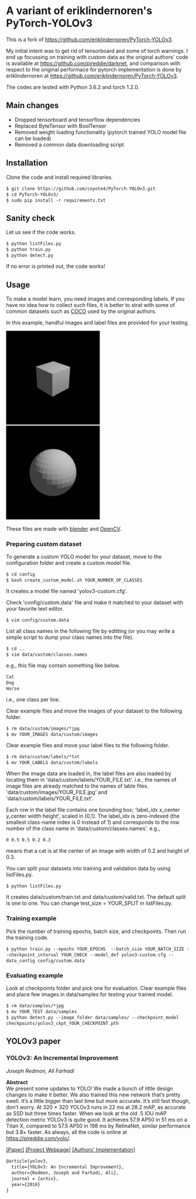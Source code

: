 # A variant of eriklindernoren's PyTorch-YOLOv3
This is a fork of https://github.com/eriklindernoren/PyTorch-YOLOv3.

My initial intent was to get rid of tensorboard and some of torch warnings.
I end up focussing on training with custom data as the original authors' code is available at https://github.com/pjreddie/darknet, and comparison with respect to the original performace for pytorch implementation is done by eriklindernoren at https://github.com/eriklindernoren/PyTorch-YOLOv3. 

The codes are tested with Python 3.6.2 and torch 1.2.0.

## Main changes

* Dropped tensorboard and tensorflow dependencies
* Replaced ByteTensor with BoolTensor
* Removed weight loading functionality (pytorch trained YOLO model file can be loaded)
* Removed a common data downloading script

## Installation
Clone the code and install required libraries.
```
$ git clone https://github.com/coyote4/PyTorch-YOLOv3.git
$ cd PyTorch-YOLOv3/
$ sudo pip install -r requirements.txt
```

## Sanity check
Let us see if the code works.
```
$ python listFiles.py
$ python train.py
$ python detect.py
```
If no error is printed out, the code works! 

## Usage
To make a model learn, you need images and corresponding labels.
If you have no idea how to collect such files, it is better to strat with some of common datasets such as [COCO](http://cocodataset.org) used by the original authors.

In this example, handful images and label files are provided for your testing.

![example image1](https://github.com/coyote4/PyTorch-YOLOv3/blob/master/data/custom/images/image_0_0.jpg)
![example image2](https://github.com/coyote4/PyTorch-YOLOv3/blob/master/data/custom/images/image_1_0.jpg)

These files are made with [blender](https://www.blender.org) and [OpenCV](https://opencv.org).


### Preparing custom dataset

To generate a custom YOLO model for your dataset, move to the configuration folder and create a custom model file.
```
$ cd config
$ bash create_custom_model.sh YOUR_NUMBER_OF_CLASSES 
```
It creates a model file named 'yolov3-custom.cfg'.

Check 'config/custom.data' file and make it matched to your dataset with your favorite text editor.
```
$ vim config/custom.data
```

List all class names in the following file by editting (or you may write a simple script to dump your class names into the file). 
```
$ cd ..
$ vim data/custom/classes.names
```
e.g., this file may contain something like below.
```
Cat
Dog
Horse
```
i.e., one class per line. 

Clear example files and move the images of your dataset to the following folder.
```
$ rm data/custom/images/*jpg
$ mv YOUR_IMAGES data/custom/images
```

Clear example files and move your label files to the following folder.
```
$ rm data/custom/labels/*txt
$ mv YOUR_LABELS data/custom/labels
```

When the image data are loaded in, the label files are also loaded by locating them in 'data/custom/labels/YOUR_FILE.txt'.
i.e., the names of image files are already matched to the names of lable files. 'data/custom/images/YOUR_FILE.jpg' and 'data/custom/labels/YOUR_FILE.txt'. 

Each row in the label file contains one bounding box; 'label_idx x_center y_center width height', scaled in [0,1].
The label_idx is zero-indexed (the smallest class-name index is 0 instead of 1) and corresponds to the row number of the class name in 'data/custom/classes.names'. 
e.g.,
```
0 0.5 0.5 0.2 0.3
```
means that a cat is at the center of an image with width of 0.2 and height of 0.3. 

You can split your datasets into training and validation data by using listFiles.py.
```
$ python listFiles.py 
```
It creates data/custom/train.txt and data/custom/valid.txt.
The default split is one to one. You can change test_size = YOUR_SPLIT in listFiles.py.

### Training example

Pick the number of training epochs, batch size, and checkpoints. 
Then run the training code.
```
$ python train.py --epochs YOUR_EPOCHS  --batch_size YOUR_BATCH_SIZE --checkpoint_interval YOUR_CHECK --model_def yolov3-custom.cfg --data_config config/custom.data
```

### Evaluating example

Look at checkpoints folder and pick one for evaluation.
Clear example files and place few images in data/samples for testing your trained model.
```
$ rm data/samples/*jpg
$ mv YOUR_TEST data/samples
$ python detect.py --image_folder data/samples/ --checkpoint_model checkpoints/yolov3_ckpt_YOUR_CHECKPOINT.pth
```

## YOLOv3 paper

### YOLOv3: An Incremental Improvement
_Joseph Redmon, Ali Farhadi_ <br>

**Abstract** <br>
We present some updates to YOLO! We made a bunch of little design changes to make it better. We also trained this new network that’s pretty swell. It’s a little bigger than last time but more accurate. It’s still fast though, don’t worry. At 320 × 320 YOLOv3 runs in 22 ms at 28.2 mAP, as accurate as SSD but three times faster. When we look at the old .5 IOU mAP detection metric YOLOv3 is quite good. It achieves 57.9 AP50 in 51 ms on a Titan X, compared to 57.5 AP50 in 198 ms by RetinaNet, similar performance but 3.8× faster. As always, all the code is online at https://pjreddie.com/yolo/.

[[Paper]](https://pjreddie.com/media/files/papers/YOLOv3.pdf) [[Project Webpage]](https://pjreddie.com/darknet/yolo/) [[Authors' Implementation]](https://github.com/pjreddie/darknet)

```
@article{yolov3,
  title={YOLOv3: An Incremental Improvement},
  author={Redmon, Joseph and Farhadi, Ali},
  journal = {arXiv},
  year={2018}
}
```
